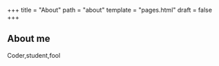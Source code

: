 +++
title = "About"
path = "about"
template = "pages.html"
draft = false
+++

## About me

Coder,student,fool
